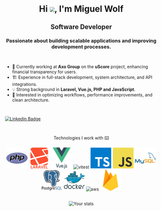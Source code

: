 <h1 align="center">Hi <img src="https://raw.githubusercontent.com/kaueMarques/kaueMarques/master/hi.gif" width="30px">, I'm Miguel Wolf</h1>
<h2 align="center">Software Developer</h2>
<h3 align="center">Passionate about building scalable applications and improving development processes.</h3>

<br>

- 💼 Currently working at **Axo Group** on the **uScore** project, enhancing financial transparency for users.
- 🏗️ Experience in full-stack development, system architecture, and API integrations.
- 💡 Strong background in **Laravel, Vue.js, PHP and JavaScript**.
- 🚀 Interested in optimizing workflows, performance improvements, and clean architecture.

<br>

[![Linkedin Badge](https://img.shields.io/badge/-Your%20Name-0077B5?style=flat-square&logo=Linkedin&logoColor=white&link=https://www.linkedin.com/in/YOUR_PROFILE/)](https://www.linkedin.com/in/miguel-wolf/) 

<br>

<p align="center">
Technologies I work with ⌨️
<br>
<br>
<img src="https://raw.githubusercontent.com/devicons/devicon/master/icons/php/php-original.svg" alt="php" width="70" height="70"/>
<img src="https://raw.githubusercontent.com/devicons/devicon/master/icons/laravel/laravel-plain-wordmark.svg" alt="laravel" width="70" height="70"/>
<img src="https://raw.githubusercontent.com/devicons/devicon/master/icons/vuejs/vuejs-original-wordmark.svg" alt="vuejs" width="70" height="70"/>
<img src="https://raw.githubusercontent.com/devicons/devicon/master/icons/vitest/vitest-original-wordmark.svg" alt="vitest" width="70" height="70"/>
<img src="https://raw.githubusercontent.com/devicons/devicon/master/icons/typescript/typescript-original.svg" alt="typescript" width="70" height="70"/>
<img src="https://raw.githubusercontent.com/devicons/devicon/master/icons/javascript/javascript-original.svg" alt="javascript" width="70" height="70"/>
<img src="https://raw.githubusercontent.com/devicons/devicon/master/icons/mysql/mysql-original-wordmark.svg" alt="mysql" width="70" height="70"/>
<img src="https://raw.githubusercontent.com/devicons/devicon/master/icons/postgresql/postgresql-original-wordmark.svg" alt="postgresql" width="70" height="70"/>
<img src="https://raw.githubusercontent.com/devicons/devicon/master/icons/docker/docker-original-wordmark.svg" alt="docker" width="70" height="70"/>
<img src="https://raw.githubusercontent.com/devicons/devicon/master/icons/aws/aws-original.svg" alt="aws" width="70" height="70"/>
<img src="https://raw.githubusercontent.com/devicons/devicon/master/icons/firebase/firebase-original.svg" alt="firebase" width="70" height="70"/>

<br>
<br>
</p>

<p align="center">
  <span>
    <img src="https://github-readme-stats.vercel.app/api?username=miguelSWolf&show_icons=true&theme=dracula" alt="Your stats" height=180 />
  </span>
</p>

